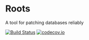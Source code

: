# Roots
A tool for patching databases reliably

[![Build Status](https://travis-ci.org/TheTallTree/Roots.svg?branch=master)](https://travis-ci.org/TheTallTree/Roots)
[![codecov.io](http://codecov.io/github/TheTallTree/Roots/coverage.svg?branch=master)](http://codecov.io/github/TheTallTree/Roots?branch=master)